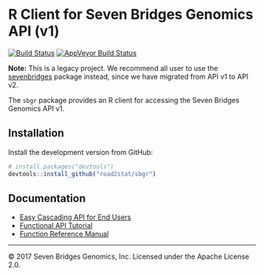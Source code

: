 # R Client for Seven Bridges Genomics API (v1)

[![Build Status](https://travis-ci.org/road2stat/sbgr.svg?branch=master)](https://travis-ci.org/road2stat/sbgr)
[![AppVeyor Build Status](https://ci.appveyor.com/api/projects/status/github/road2stat/sbgr?branch=master&svg=true)](https://ci.appveyor.com/project/road2stat/sbgr)

**Note:** This is a legacy project. We recommend all user to use the [sevenbridges](https://bioconductor.org/packages/sevenbridges) package instead, since we have migrated from API v1 to API v2.

The `sbgr` package provides an R client for accessing the Seven Bridges Genomics API v1.

## Installation

Install the development version from GitHub:

```r
# install.packages("devtools")
devtools::install_github("road2stat/sbgr")
```

## Documentation

- [Easy Cascading API for End Users](https://nanx.me/sbgr/articles/easy-api.html)
- [Functional API Tutorial](https://nanx.me/sbgr/articles/sbgr.html)
- [Function Reference Manual](https://nanx.me/sbgr/reference/)

<hr>

© 2017 Seven Bridges Genomics, Inc. Licensed under the Apache License 2.0.
